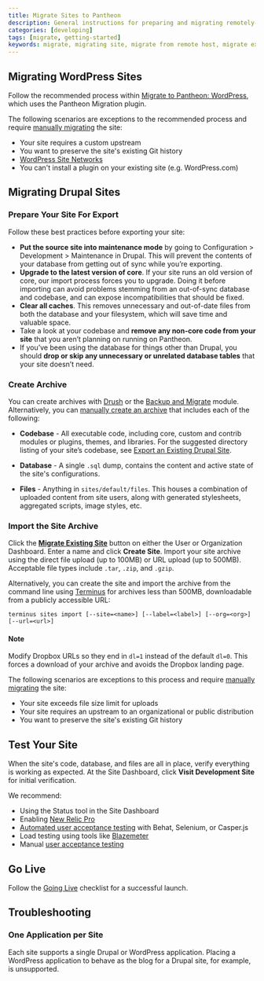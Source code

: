 ```yaml
---
title: Migrate Sites to Pantheon
description: General instructions for preparing and migrating remotely-hosted Drupal or WordPress sites to Pantheon.
categories: [developing]
tags: [migrate, getting-started]
keywords: migrate, migrating site, migrate from remote host, migrate existing site, migrate from other host, migrate from another host, how to migrate an existing site, alternate host, another host, migration, migrations, migrates, move site to pantheon, move from remote host, move from current host, move hosts, changing hosting providers, how to move hosting to pantheon
---
```


## Migrating WordPress Sites
Follow the recommended process within [Migrate to Pantheon: WordPress](/docs/migrate-wordpress), which uses the Pantheon Migration plugin.

The following scenarios are exceptions to the recommended process and require [manually migrating](https://pantheon.io/docs/manual-import/) the site:

- Your site requires a custom upstream
- You want to preserve the site's existing Git history
- [WordPress Site Networks](/docs/wordpress-site-networks)
- You can't install a plugin on your existing site (e.g. WordPress.com)

## Migrating Drupal Sites
### Prepare Your Site For Export

Follow these best practices before exporting your site:

* **Put the source site into maintenance mode** by going to Configuration > Development > Maintenance in Drupal.  This will prevent the contents of your database from getting out of sync while you’re exporting.
* **Upgrade to the latest version of core**. If your site runs an old version of core, our import process forces you to upgrade. Doing it before importing can avoid problems stemming from an out-of-sync database and codebase, and can expose incompatibilities that should be fixed.
* **Clear all caches**. This removes unnecessary and out-of-date files from both the database and your filesystem, which will save time and valuable space.
* Take a look at your codebase and **remove any non-core code from your site** that you aren’t planning on running on Pantheon.
* If you’ve been using the database for things other than Drupal, you should **drop or skip any unnecessary or unrelated database tables** that your site doesn’t need.

### Create Archive
You can create archives with [Drush](/docs/drupal-export#create-archive-using-drush) or the [Backup and Migrate](/docs/drupal-export#create-archive-using-backup-and-migrate) module. Alternatively, you can [manually create an archive](/docs/drupal-export#manually-create-archive) that includes each of the following:

- **Codebase** - All executable code, including core, custom and contrib modules or plugins, themes, and libraries. For the suggested directory listing of your site’s codebase, see [Export an Existing Drupal Site](/docs/drupal-export#manually-create-archive).

- **Database** - A single `.sql` dump, contains the content and active state of the site's configurations.

- **Files** - Anything in `sites/default/files`. This houses a combination of uploaded content from site users, along with generated stylesheets, aggregated scripts, image styles, etc.


### Import the Site Archive  
Click the [**Migrate Existing Site**](https://dashboard.pantheon.io/sites/migrate) button on either the User or Organization Dashboard. Enter a name and click **Create Site**. Import your site archive using the direct file upload (up to 100MB) or URL upload (up to 500MB). Acceptable file types include `.tar`, `.zip`, and `.gzip`.

Alternatively, you can create the site and import the archive from the  command line using [Terminus](/docs/terminus/) for archives less than 500MB, downloadable from a publicly accessible URL:

```
terminus sites import [--site=<name>] [--label=<label>] [--org=<org>] [--url=<url>]
```


<div class="alert alert-info">
<h4>Note</h4>
Modify Dropbox URLs so they end in <code>dl=1</code> instead of the default <code>dl=0</code>. This forces a download of your archive and avoids the Dropbox landing page.  </div>


The following scenarios are exceptions to this process and require [manually migrating](https://pantheon.io/docs/manual-import/) the site:

- Your site exceeds file size limit for uploads
- Your site requires an upstream to an organizational or public distribution
- You want to preserve the site's existing Git history

## Test Your Site
When the site's code, database, and files are all in place, verify everything is working as expected. At the Site Dashboard, click **Visit Development Site** for initial verification.

We recommend:

 - Using the Status tool in the Site Dashboard
 - Enabling [New Relic Pro](/docs/new-relic)
 - [Automated user acceptance testing](/docs/guides/wordpress-automated-testing) with Behat, Selenium, or Casper.js
 - Load testing using tools like [Blazemeter](/docs/guides/load-testing-with-blazemeter/)
 - Manual [user acceptance testing](https://en.wikipedia.org/wiki/Acceptance_testing#User_acceptance_testing)

## Go Live
Follow the [Going Live](/docs/going-live) checklist for a successful launch.

## Troubleshooting
### One Application per Site
Each site supports a single Drupal or WordPress application. Placing a WordPress application to behave as the blog for a Drupal site, for example, is unsupported.
